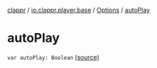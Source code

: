 [clappr](../../index.md) / [io.clappr.player.base](../index.md) / [Options](index.md) / [autoPlay](.)

# autoPlay

`var autoPlay: Boolean` [(source)](https://github.com/clappr/clappr-android/tree/dev/clappr/src/main/kotlin/io/clappr/player/base/Options.kt#L6)